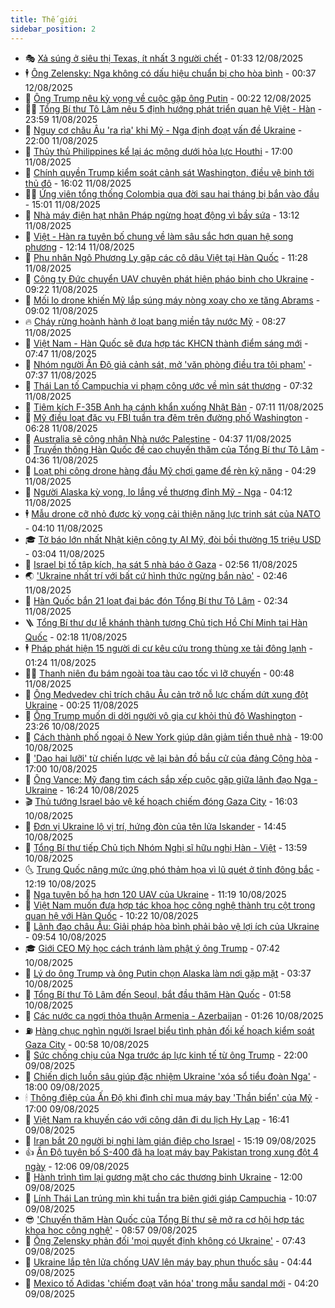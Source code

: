 ```yaml
---
title: Thế giới
sidebar_position: 2
---
```


<!-- vnexpress-the-gioi:START -->
- 🎭 [Xả súng ở siêu thị Texas, ít nhất 3 người chết](https://vnexpress.net/xa-sung-o-sieu-thi-texas-it-nhat-3-nguoi-chet-4925679.html) - 01:33 12/08/2025
- 🕴 [Ông Zelensky: Nga không có dấu hiệu chuẩn bị cho hòa bình](https://vnexpress.net/ong-zelensky-nga-khong-co-dau-hieu-chuan-bi-cho-hoa-binh-4925657.html) - 00:37 12/08/2025
- 🤭 [Ông Trump nêu kỳ vọng về cuộc gặp ông Putin](https://vnexpress.net/ong-trump-neu-ky-vong-ve-cuoc-gap-ong-putin-4925651.html) - 00:22 12/08/2025
- 🧑‍💻 [Tổng Bí thư Tô Lâm nêu 5 định hướng phát triển quan hệ Việt - Hàn](https://vnexpress.net/tong-bi-thu-to-lam-neu-5-dinh-huong-phat-trien-quan-he-viet-han-4925640.html) - 23:59 11/08/2025
- 🦏 [Nguy cơ châu Âu &#39;ra rìa&#39; khi Mỹ - Nga định đoạt vấn đề Ukraine](https://vnexpress.net/nguy-co-chau-au-ra-ria-khi-my-nga-dinh-doat-van-de-ukraine-4925134.html) - 22:00 11/08/2025
- 🦒 [Thủy thủ Philippines kể lại ác mộng dưới hỏa lực Houthi](https://vnexpress.net/thuy-thu-philippines-ke-lai-ac-mong-duoi-hoa-luc-houthi-4925210.html) - 17:00 11/08/2025
- 🌈 [Chính quyền Trump kiểm soát cảnh sát Washington, điều vệ binh tới thủ đô](https://vnexpress.net/chinh-quyen-trump-kiem-soat-canh-sat-washington-dieu-ve-binh-toi-thu-do-4925616.html) - 16:02 11/08/2025
- 🧑‍🏫 [Ứng viên tổng thống Colombia qua đời sau hai tháng bị bắn vào đầu](https://vnexpress.net/ung-vien-tong-thong-colombia-qua-doi-sau-hai-thang-bi-ban-vao-dau-4925604.html) - 15:01 11/08/2025
- 🐲 [Nhà máy điện hạt nhân Pháp ngừng hoạt động vì bầy sứa](https://vnexpress.net/nha-may-dien-hat-nhan-phap-ngung-hoat-dong-vi-bay-sua-4925599.html) - 13:12 11/08/2025
- 🦒 [Việt - Hàn ra tuyên bố chung về làm sâu sắc hơn quan hệ song phương](https://vnexpress.net/viet-han-ra-tuyen-bo-chung-ve-lam-sau-sac-hon-quan-he-song-phuong-4925549.html) - 12:14 11/08/2025
- 🐻 [Phu nhân Ngô Phương Ly gặp các cô dâu Việt tại Hàn Quốc](https://vnexpress.net/phu-nhan-ngo-phuong-ly-gap-cac-co-dau-viet-tai-han-quoc-4925579.html) - 11:28 11/08/2025
- 🚀 [Công ty Đức chuyển UAV chuyên phát hiện pháo binh cho Ukraine](https://vnexpress.net/cong-ty-duc-chuyen-uav-chuyen-phat-hien-phao-binh-cho-ukraine-4925465.html) - 09:22 11/08/2025
- 🥰 [Mối lo drone khiến Mỹ lắp súng máy nòng xoay cho xe tăng Abrams](https://vnexpress.net/moi-lo-drone-khien-my-lap-sung-may-nong-xoay-cho-xe-tang-abrams-4923979.html) - 09:02 11/08/2025
- 🔥 [Cháy rừng hoành hành ở loạt bang miền tây nước Mỹ](https://vnexpress.net/chay-rung-hoanh-hanh-o-loat-bang-mien-tay-nuoc-my-4925447.html) - 08:27 11/08/2025
- 🥳 [Việt Nam - Hàn Quốc sẽ đưa hợp tác KHCN thành điểm sáng mới](https://vnexpress.net/viet-nam-han-quoc-se-dua-hop-tac-khcn-thanh-diem-sang-moi-4925440.html) - 07:47 11/08/2025
- 💼 [Nhóm người Ấn Độ giả cảnh sát, mở &#39;văn phòng điều tra tội phạm&#39;](https://vnexpress.net/nhom-nguoi-an-do-gia-canh-sat-mo-van-phong-dieu-tra-toi-pham-4925406.html) - 07:37 11/08/2025
- 🤡 [Thái Lan tố Campuchia vi phạm công ước về mìn sát thương](https://vnexpress.net/thai-lan-to-campuchia-vi-pham-cong-uoc-ve-min-sat-thuong-4925367.html) - 07:32 11/08/2025
- 🌁 [Tiêm kích F-35B Anh hạ cánh khẩn xuống Nhật Bản](https://vnexpress.net/tiem-kich-f-35b-anh-ha-canh-khan-xuong-nhat-ban-4925393.html) - 07:11 11/08/2025
- 🤩 [Mỹ điều loạt đặc vụ FBI tuần tra đêm trên đường phố Washington](https://vnexpress.net/my-dieu-loat-dac-vu-fbi-tuan-tra-dem-tren-duong-pho-washington-4925389.html) - 06:28 11/08/2025
- 🎉 [Australia sẽ công nhận Nhà nước Palestine](https://vnexpress.net/australia-se-cong-nhan-nha-nuoc-palestine-4925312.html) - 04:37 11/08/2025
- 🎉 [Truyền thông Hàn Quốc đề cao chuyến thăm của Tổng Bí thư Tô Lâm](https://vnexpress.net/truyen-thong-han-quoc-de-cao-chuyen-tham-cua-tong-bi-thu-to-lam-4925236.html) - 04:36 11/08/2025
- 🌁 [Loạt phi công drone hàng đầu Mỹ chơi game để rèn kỹ năng](https://vnexpress.net/loat-phi-cong-drone-hang-dau-my-choi-game-de-ren-ky-nang-4925318.html) - 04:29 11/08/2025
- 🌊 [Người Alaska kỳ vọng, lo lắng về thượng đỉnh Mỹ - Nga](https://vnexpress.net/nguoi-alaska-ky-vong-lo-lang-ve-thuong-dinh-my-nga-4925274.html) - 04:12 11/08/2025
- 🕴 [Mẫu drone cỡ nhỏ được kỳ vọng cải thiện năng lực trinh sát của NATO](https://vnexpress.net/mau-drone-co-nho-duoc-ky-vong-cai-thien-nang-luc-trinh-sat-cua-nato-4924718.html) - 04:10 11/08/2025
- 🎓 [Tờ báo lớn nhất Nhật kiện công ty AI Mỹ, đòi bồi thường 15 triệu USD](https://vnexpress.net/to-bao-lon-nhat-nhat-kien-cong-ty-ai-my-doi-boi-thuong-15-trieu-usd-4925227.html) - 03:04 11/08/2025
- 🦩 [Israel bị tố tập kích, hạ sát 5 nhà báo ở Gaza](https://vnexpress.net/israel-bi-to-tap-kich-ha-sat-5-nha-bao-o-gaza-4925263.html) - 02:56 11/08/2025
- 🌏 [&#39;Ukraine nhất trí với bất cứ hình thức ngừng bắn nào&#39;](https://vnexpress.net/ukraine-nhat-tri-voi-bat-cu-hinh-thuc-ngung-ban-nao-4925212.html) - 02:46 11/08/2025
- 🌋 [Hàn Quốc bắn 21 loạt đại bác đón Tổng Bí thư Tô Lâm](https://vnexpress.net/han-quoc-ban-21-loat-dai-bac-don-tong-bi-thu-to-lam-4925267.html) - 02:34 11/08/2025
- 🪜 [Tổng Bí thư dự lễ khánh thành tượng Chủ tịch Hồ Chí Minh tại Hàn Quốc](https://vnexpress.net/tong-bi-thu-du-le-khanh-thanh-tuong-chu-tich-ho-chi-minh-tai-han-quoc-4925232.html) - 02:18 11/08/2025
- 🕴 [Pháp phát hiện 15 người di cư kêu cứu trong thùng xe tải đông lạnh](https://vnexpress.net/phap-phat-hien-15-nguoi-di-cu-keu-cuu-trong-thung-xe-tai-dong-lanh-4925219.html) - 01:24 11/08/2025
- 🧑‍🏫 [Thanh niên đu bám ngoài toa tàu cao tốc vì lỡ chuyến](https://vnexpress.net/thanh-nien-du-bam-ngoai-toa-tau-cao-toc-vi-lo-chuyen-4925204.html) - 00:48 11/08/2025
- 🌮 [Ông Medvedev chỉ trích châu Âu cản trở nỗ lực chấm dứt xung đột Ukraine](https://vnexpress.net/ong-medvedev-chi-trich-chau-au-can-tro-no-luc-cham-dut-xung-dot-ukraine-4925205.html) - 00:25 11/08/2025
- 🚦 [Ông Trump muốn di dời người vô gia cư khỏi thủ đô Washington](https://vnexpress.net/ong-trump-muon-di-doi-nguoi-vo-gia-cu-khoi-thu-do-washington-4925181.html) - 23:26 10/08/2025
- 💫 [Cách thành phố ngoại ô New York giúp dân giảm tiền thuê nhà](https://vnexpress.net/cach-thanh-pho-ngoai-o-new-york-giup-dan-giam-tien-thue-nha-4923170.html) - 19:00 10/08/2025
- 🤡 [&#39;Dao hai lưỡi&#39; từ chiến lược vẽ lại bản đồ bầu cử của đảng Cộng hòa](https://vnexpress.net/dao-hai-luoi-tu-chien-luoc-ve-lai-ban-do-bau-cu-cua-dang-cong-hoa-4924733.html) - 17:00 10/08/2025
- 🦣 [Ông Vance: Mỹ đang tìm cách sắp xếp cuộc gặp giữa lãnh đạo Nga - Ukraine](https://vnexpress.net/ong-vance-my-dang-tim-cach-sap-xep-cuoc-gap-giua-lanh-dao-nga-ukraine-4925168.html) - 16:24 10/08/2025
- 🎬 [Thủ tướng Israel bảo vệ kế hoạch chiếm đóng Gaza City](https://vnexpress.net/thu-tuong-israel-bao-ve-ke-hoach-chiem-dong-gaza-city-4925163.html) - 16:03 10/08/2025
- 🎉 [Đơn vị Ukraine lộ vị trí, hứng đòn của tên lửa Iskander](https://vnexpress.net/don-vi-ukraine-lo-vi-tri-hung-don-cua-ten-lua-iskander-4925152.html) - 14:45 10/08/2025
- 🎡 [Tổng Bí thư tiếp Chủ tịch Nhóm Nghị sĩ hữu nghị Hàn - Việt](https://vnexpress.net/tong-bi-thu-tiep-chu-tich-nhom-nghi-si-huu-nghi-han-viet-4925153.html) - 13:59 10/08/2025
- 🌜 [Trung Quốc nâng mức ứng phó thảm họa vì lũ quét ở tỉnh đông bắc](https://vnexpress.net/trung-quoc-nang-muc-ung-pho-tham-hoa-vi-lu-quet-o-tinh-dong-bac-4925131.html) - 12:19 10/08/2025
- 🎡 [Nga tuyên bố hạ hơn 120 UAV của Ukraine](https://vnexpress.net/nga-tuyen-bo-ha-hon-120-uav-cua-ukraine-4925105.html) - 11:19 10/08/2025
- 🤗 [Việt Nam muốn đưa hợp tác khoa học công nghệ thành trụ cột trong quan hệ với Hàn Quốc](https://vnexpress.net/viet-nam-muon-dua-hop-tac-khoa-hoc-cong-nghe-thanh-tru-cot-trong-quan-he-voi-han-quoc-4925095.html) - 10:22 10/08/2025
- 🦩 [Lãnh đạo châu Âu: Giải pháp hòa bình phải bảo vệ lợi ích của Ukraine](https://vnexpress.net/lanh-dao-chau-au-giai-phap-hoa-binh-phai-bao-ve-loi-ich-cua-ukraine-4925078.html) - 09:54 10/08/2025
- 🎓 [Giới CEO Mỹ học cách tránh làm phật ý ông Trump](https://vnexpress.net/gioi-ceo-my-hoc-cach-tranh-lam-phat-y-ong-trump-4924457.html) - 07:42 10/08/2025
- 🌁 [Lý do ông Trump và ông Putin chọn Alaska làm nơi gặp mặt](https://vnexpress.net/ly-do-ong-trump-va-ong-putin-chon-alaska-lam-noi-gap-mat-4925013.html) - 03:37 10/08/2025
- 🤩 [Tổng Bí thư Tô Lâm đến Seoul, bắt đầu thăm Hàn Quốc](https://vnexpress.net/tong-bi-thu-to-lam-den-seoul-bat-dau-tham-han-quoc-4924967.html) - 01:58 10/08/2025
- 👹 [Các nước ca ngợi thỏa thuận Armenia - Azerbaijan](https://vnexpress.net/cac-nuoc-ca-ngoi-thoa-thuan-armenia-azerbaijan-4924931.html) - 01:26 10/08/2025
- ⛽️ [Hàng chục nghìn người Israel biểu tình phản đối kế hoạch kiểm soát Gaza City](https://vnexpress.net/hang-chuc-nghin-nguoi-israel-bieu-tinh-phan-doi-ke-hoach-kiem-soat-gaza-city-4924976.html) - 00:58 10/08/2025
- 🚀 [Sức chống chịu của Nga trước áp lực kinh tế từ ông Trump](https://vnexpress.net/suc-chong-chiu-cua-nga-truoc-ap-luc-kinh-te-tu-ong-trump-4924700.html) - 22:00 09/08/2025
- 🎡 [Chiến dịch luồn sâu giúp đặc nhiệm Ukraine &#39;xóa sổ tiểu đoàn Nga&#39;](https://vnexpress.net/chien-dich-luon-sau-giup-dac-nhiem-ukraine-xoa-so-tieu-doan-nga-4924219.html) - 18:00 09/08/2025
- 🕯 [Thông điệp của Ấn Độ khi đình chỉ mua máy bay &#39;Thần biển&#39; của Mỹ](https://vnexpress.net/thong-diep-cua-an-do-khi-dinh-chi-mua-may-bay-than-bien-cua-my-4924749.html) - 17:00 09/08/2025
- 🐻 [Việt Nam ra khuyến cáo với công dân đi du lịch Hy Lạp](https://vnexpress.net/viet-nam-ra-khuyen-cao-voi-cong-dan-di-du-lich-hy-lap-4924944.html) - 16:41 09/08/2025
- 🚦 [Iran bắt 20 người bị nghi làm gián điệp cho Israel](https://vnexpress.net/iran-bat-20-nguoi-bi-nghi-lam-gian-diep-cho-israel-4924912.html) - 15:19 09/08/2025
- 👍 [Ấn Độ tuyên bố S-400 đã hạ loạt máy bay Pakistan trong xung đột 4 ngày](https://vnexpress.net/an-do-tuyen-bo-s-400-da-ha-loat-may-bay-pakistan-trong-xung-dot-4-ngay-4924885.html) - 12:06 09/08/2025
- 🚀 [Hành trình tìm lại gương mặt cho các thương binh Ukraine](https://vnexpress.net/hanh-trinh-tim-lai-guong-mat-cho-cac-thuong-binh-ukraine-4923701.html) - 12:00 09/08/2025
- 🌮 [Lính Thái Lan trúng mìn khi tuần tra biên giới giáp Campuchia](https://vnexpress.net/linh-thai-lan-trung-min-khi-tuan-tra-bien-gioi-giap-campuchia-4924856.html) - 10:07 09/08/2025
- 😎 [&#39;Chuyến thăm Hàn Quốc của Tổng Bí thư sẽ mở ra cơ hội hợp tác khoa học công nghệ&#39;](https://vnexpress.net/chuyen-tham-han-quoc-cua-tong-bi-thu-se-mo-ra-co-hoi-hop-tac-khoa-hoc-cong-nghe-4924842.html) - 08:57 09/08/2025
- 🐲 [Ông Zelensky phản đối &#39;mọi quyết định không có Ukraine&#39;](https://vnexpress.net/ong-zelensky-phan-doi-moi-quyet-dinh-khong-co-ukraine-4924827.html) - 07:43 09/08/2025
- 💫 [Ukraine lắp tên lửa chống UAV lên máy bay phun thuốc sâu](https://vnexpress.net/ukraine-lap-ten-lua-chong-uav-len-may-bay-phun-thuoc-sau-4924800.html) - 04:44 09/08/2025
- 👀 [Mexico tố Adidas &#39;chiếm đoạt văn hóa&#39; trong mẫu sandal mới](https://vnexpress.net/mexico-to-adidas-chiem-doat-van-hoa-trong-mau-sandal-moi-4924748.html) - 04:20 09/08/2025<!-- vnexpress-the-gioi:END -->